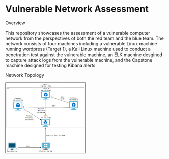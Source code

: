 # Vulnerable Network Assessment

Overview

This repository showcases the assessment of a vulnerable computer network from the perspectives of both the red team and the blue team. The network consists of four machines including a vulnerable Linux machine running wordpress (Target 1), a Kali Linux machine used to conduct a penetration test against the vulnerable machine, an ELK machine desgined to capture attack logs from the vulnerable machine, and the Capstone machine designed for testing Kibana alerts

Network Topology

<img src= "https://github.com/SundownRider/Final-Project/blob/main/Images/Blue-Team/Final_Project_Network.png" width=50% height=50%>

